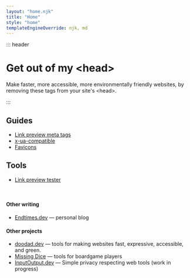 ```yaml
---
layout: "home.njk"
title: "Home"
style: "home"
templateEngineOverride: njk, md
---
```


::: header

<h1><span class="highlight">Get out of my&nbsp;&lt;head&gt;</span></h1>

<p>
<span class="highlight">Make faster, more accessible, more environmentally friendly websites, by removing these tags from your site's&nbsp;&lt;head&gt;.</span>
</p>

::: 

<nav class="site-index">


<h2>Guides</h2>

* [Link preview meta tags](/link-preview-meta-tags/)
* [x-ua-compatible](/x-ua-compatible)
* [Favicons](/favicons)

<h2>Tools</h2>

* [Link preview tester](/link-preview-tester/)


</nav>

<br>

<footer>
    <h4>Other writing</h4>
    <ul>
        <li><a href="https://endtimes.dev/">Endtimes.dev</a> — personal blog</li>
    </ul>
    <h4>Other projects</h4>
    <ul>
        <li><a href="https://doodad.dev/">doodad.dev</a>  — tools for making websites fast, expressive, accessible, and green.</li>
        <li><a href="https://missingdice.com/">Missing Dice</a>  — tools for boardgame players</li>
        <li><a href="https://inputoutput.dev/">InputOutput.dev</a> — Simple privacy respecting web tools (work in progress)</li>
    </ul>
</footer>

<br>